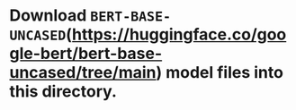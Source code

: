 # Download ``BERT-BASE-UNCASED``(https://huggingface.co/google-bert/bert-base-uncased/tree/main) model files into this directory.
